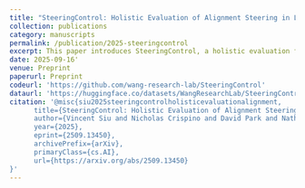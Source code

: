 ```yaml
---
title: "SteeringControl: Holistic Evaluation of Alignment Steering in LLMs"
collection: publications
category: manuscripts
permalink: /publication/2025-steeringcontrol
excerpt: This paper introduces SteeringControl, a holistic evaluation framework for alignment steering methods in large language models. The work provides comprehensive assessment methodologies for various steering techniques used to control and align LLM behavior, offering insights into the effectiveness and limitations of different approaches to model steering.'
date: 2025-09-16'
venue: Preprint
paperurl: Preprint
codeurl: 'https://github.com/wang-research-lab/SteeringControl'
dataurl: 'https://huggingface.co/datasets/WangResearchLab/SteeringControl'
citation: '@misc{siu2025steeringcontrolholisticevaluationalignment,
      title={SteeringControl: Holistic Evaluation of Alignment Steering in LLMs}, 
      author={Vincent Siu and Nicholas Crispino and David Park and Nathan W. Henry and Zhun Wang and Yang Liu and Dawn Song and Chenguang Wang},
      year={2025},
      eprint={2509.13450},
      archivePrefix={arXiv},
      primaryClass={cs.AI},
      url={https://arxiv.org/abs/2509.13450}
}'
---
```

